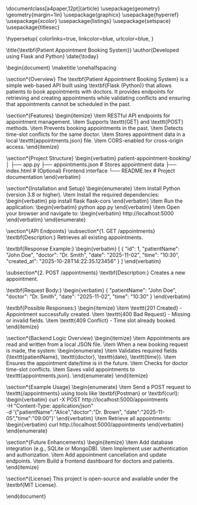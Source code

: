 \documentclass[a4paper,12pt]{article}
\usepackage{geometry}
\geometry{margin=1in}
\usepackage{graphicx}
\usepackage{hyperref}
\usepackage{xcolor}
\usepackage{listings}
\usepackage{setspace}
\usepackage{titlesec}

\hypersetup{
    colorlinks=true,
    linkcolor=blue,
    urlcolor=blue,
}

\title{\textbf{Patient Appointment Booking System}}
\author{Developed using Flask and Python}
\date{\today}

\begin{document}
\maketitle
\onehalfspacing

\section*{Overview}
The \textbf{Patient Appointment Booking System} is a simple web-based API built using \textbf{Flask (Python)} that allows patients to book appointments with doctors. It provides endpoints for retrieving and creating appointments while validating conflicts and ensuring that appointments cannot be scheduled in the past.

\section*{Features}
\begin{itemize}
    \item RESTful API endpoints for appointment management.
    \item Supports \texttt{GET} and \texttt{POST} methods.
    \item Prevents booking appointments in the past.
    \item Detects time-slot conflicts for the same doctor.
    \item Stores appointment data in a local \texttt{appointments.json} file.
    \item CORS-enabled for cross-origin access.
\end{itemize}

\section*{Project Structure}
\begin{verbatim}
patient-appointment-booking/
│
├── app.py
├── appointments.json      # Stores appointment data
├── index.html             # (Optional) Frontend interface
└── README.tex             # Project documentation
\end{verbatim}

\section*{Installation and Setup}
\begin{enumerate}
    \item Install Python (version 3.8 or higher).
    \item Install the required dependencies:
    \begin{verbatim}
    pip install flask flask-cors
    \end{verbatim}
    \item Run the application:
    \begin{verbatim}
    python app.py
    \end{verbatim}
    \item Open your browser and navigate to:
    \begin{verbatim}
    http://localhost:5000
    \end{verbatim}
\end{enumerate}

\section*{API Endpoints}
\subsection*{1. GET /appointments}
\textbf{Description:} Retrieves all existing appointments.

\textbf{Response Example:}
\begin{verbatim}
[
  {
    "id": 1,
    "patientName": "John Doe",
    "doctor": "Dr. Smith",
    "date": "2025-11-02",
    "time": "10:30",
    "created_at": "2025-10-28T14:22:35.123456"
  }
]
\end{verbatim}

\subsection*{2. POST /appointments}
\textbf{Description:} Creates a new appointment.

\textbf{Request Body:}
\begin{verbatim}
{
  "patientName": "John Doe",
  "doctor": "Dr. Smith",
  "date": "2025-11-02",
  "time": "10:30"
}
\end{verbatim}

\textbf{Possible Responses:}
\begin{itemize}
    \item \texttt{201 Created} - Appointment successfully created.
    \item \texttt{400 Bad Request} - Missing or invalid fields.
    \item \texttt{409 Conflict} - Time slot already booked.
\end{itemize}

\section*{Backend Logic Overview}
\begin{itemize}
    \item Appointments are read and written from a local JSON file.
    \item When a new booking request is made, the system:
    \begin{enumerate}
        \item Validates required fields (\texttt{patientName}, \texttt{doctor}, \texttt{date}, \texttt{time}).
        \item Ensures the appointment date/time is in the future.
        \item Checks for doctor time-slot conflicts.
        \item Saves valid appointments to \texttt{appointments.json}.
    \end{enumerate}
\end{itemize}

\section*{Example Usage}
\begin{enumerate}
    \item Send a POST request to \texttt{/appointments} using tools like \textbf{Postman} or \textbf{curl}:
    \begin{verbatim}
    curl -X POST http://localhost:5000/appointments \
    -H "Content-Type: application/json" \
    -d '{"patientName":"Alice","doctor":"Dr. Brown",
         "date":"2025-11-05","time":"09:00"}'
    \end{verbatim}
    \item Retrieve all appointments:
    \begin{verbatim}
    curl http://localhost:5000/appointments
    \end{verbatim}
\end{enumerate}

\section*{Future Enhancements}
\begin{itemize}
    \item Add database integration (e.g., SQLite or MongoDB).
    \item Implement user authentication and authorization.
    \item Add appointment cancellation and update endpoints.
    \item Build a frontend dashboard for doctors and patients.
\end{itemize}

\section*{License}
This project is open-source and available under the \textbf{MIT License}.

\end{document}
